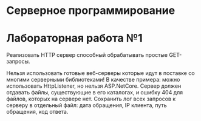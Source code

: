 # Серверное программирование
# Лабораторная работа №1
Реализовать HTTP сервер способный обрабатывать простые GET-запросы.

Нельзя использовать готовые веб-серверы которые идут в поставке со многими серверными библиотеками!
В качестве примера: можно использовать HttpListener, но нельзя ASP.NetCore.
Сервер должен отдавать файлы, существующие в его каталогах, и ошибку 404 для файлов, которых на сервере нет.
Сохранить лог всех запросов к серверу в отдельный файл: дата обращения, IP клиента, путь обращения, код ответа.
